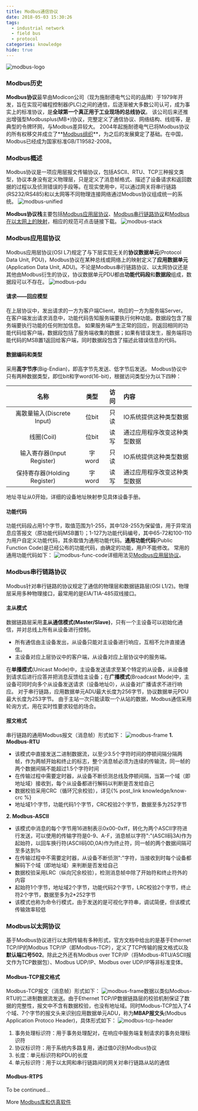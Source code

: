 ```yaml
---
title: Modbus通信协议
date: 2018-05-03 15:30:26
tags:
  - industrial network
  - field bus
  - protocol
categories: knowledge
hide: true
---
```


![modbus-logo](know-modbus/th.jpg)

### Modbus历史 ###
**Modbus协议**最早由Modicon公司（现为施耐德电气公司的品牌）于1979年开发，旨在实现可编程控制器(PLC)之间的通信，后逐渐被大多数公司认可，成为事实上的标准协议，是**全球第一个真正用于工业现场的总线协议**。
该公司后来还推出增强型Modbusplus(MB+)协议，完整定义了通信协议、网络结构、线缆等，是典型的令牌环网，与Modbus差异较大。
2004年起施耐德电气已将Modbus协议的所有权移交并成立了**[Modbus组织](http://modbus.org/)**，为之后的发展奠定了基础。在中国，Modbus已经成为国家标准GB/T19582-2008。

### Modbus概述 ###
Modbus协议是一项应用层报文传输协议，包括ASCII、RTU、TCP三种报文类型，协议本身没有定义物理层，只是定义了消息帧格式、描述了设备请求和返回数据的过程以及侦测错误的手段等。在现实使用中，可以通过网关将串行链路(RS232/RS485)和以太网等不同物理连接网络通过Modbus协议组成统一的系统。
![modbus-unified](know-modbus/tcp-structure.JPG)

**Modbus协议栈**主要包括[Modbus应用层协议](http://modbus.org/docs/Modbus_Application_Protocol_V1_1b3.pdf)、[Modbus串行链路协议](http://modbus.org/docs/Modbus_over_serial_line_V1_02.pdf)和[Modbus在以太网上的映射](http://modbus.org/docs/Modbus_Messaging_Implementation_Guide_V1_0b.pdf)，相应的规范可点击链接下载。
![modbus-stack](know-modbus/stack2.JPG)

### Modbus应用层协议 ###
Modbus应用层协议(OSI L7)规定了与下层实现无关的**协议数据单元**(Protocol Data Unit, PDU)，Modbus协议在某种总线或网络上的映射定义了**应用数据单元**(Application Data Unit, ADU)。不论是Modbus串行链路协议、以太网协议还是其他由Modbus衍生的协议，协议数据单元PDU都由**功能代码段**和**数据段**组成，数据段可以不存在。
![modbus-pdu](know-modbus/general-pdu.JPG)

#### 请求——回应模型 ####
在上层协议中，发出请求的一方为客户端Client，响应的一方为服务端Server。
在客户端发出请求消息中，功能代码告知服务端要执行何种功能。数据段包含了服务端要执行功能的任何附加信息。
如果服务端产生正常的回应，则返回相同的功能代码给客户端，数据段包括了服务端收集的数据；如果有错误发生，服务端将功能代码的MSB置1返回给客户端，同时数据段包含了描述此错误信息的代码。

#### 数据编码和类型 ####
采用**高字节序**(Big-Endian)，即高字节先发送、低字节后发送。
Modbus协议中只有两种数据类型，即位bit和字word(16-bit)，根据访问类型分为以下四种：

| 名称 | 类型 | 访问 | 内容 |
| :--: | :--: | :--: | :-- |
| 离散量输入(Discrete Input) | 位bit | 只读 | IO系统提供这种类型数据 |
| 线圈(Coil) | 位bit | 读写 | 通过应用程序改变这种类型数据 |
| 输入寄存器(Input Register) | 字word | 只读 | IO系统提供这种类型数据 |
| 保持寄存器(Holding Register) | 字word | 读写 | 通过应用程序改变这种类型数据 |

地址寻址从0开始，详细的设备地址映射参见具体设备手册。

#### 功能代码 ####
功能代码段占用1个字节，取值范围为1-255，其中128-255为保留值，用于异常消息应答报文（原功能代码MSB置1）；1-127为功能代码编号，其中65-72和100-110为用户自定义功能代码，其余取值为通用功能代码。**通用功能代码**(Public Function Code)是已经公布的功能代码，由确定的功能，用户不能修改。
常用的通用功能代码如下：
![modbus-func-code](know-modbus/pfc.JPG)详细用法见[Modbus应用层协议](http://modbus.org/docs/Modbus_Application_Protocol_V1_1b3.pdf)。

### Modbus串行链路协议 ###
Modbus针对串行链路的协议规定了通信的物理层和数据链路层(OSI L1/2)。物理层采用多种物理接口，最常用的是EIA/TIA-485双线接口。

#### 主从模式 ###
数据链路层采用**主从通信模式(Master/Slave)**，只有一个主设备可以初始化通信，并对总线上所有从设备进行控制。
- 所有通信由主设备发出，从设备只能对主设备进行响应，互相不允许直接通信。
- 主设备对应上层协议中的客户端，从设备对应上层协议中的服务端。

在**单播模式**(Unicast Mode)中，主设备发送请求至某个特定的从设备，从设备接到请求后进行应答并把消息反馈给主设备；在**广播模式**(Broadcast Mode)中，主设备可同时向多个从设备发送请求（设备地址0），从设备对广播请求不进行响应。
对于串行链路，应用数据单元ADU最大长度为256字节，协议数据单元PDU最大长度为253字节。
由于主站一次只能读取一个从站的数据，Modbus通信采用轮询方式，用在实时性要求较低的场合。

#### 报文格式 ####
串行链路的通用Modbus报文（消息帧）形式如下：
![modbus-frame](know-modbus/g1.JPG)
**1. Modbus-RTU**
  - 该模式中直接发送二进制数据流，以至少3.5个字符时间的停顿间隔分隔两帧，作为两帧开始和终止的标志，整个消息帧必须为连续的传输流，同一帧的两个数据间隔不能超过1.5个字符时间
  - 在传输过程中需要定时器，从设备不断侦测总线及停顿间隔，当第一个域（即地址域）接收到，每个从设备都进行解码以判断是否发给自己
  - 数据校验采用CRC（循环冗余校验），详见{% post_link knowledge/know-crc %}
  - 地址域1个字节，功能代码1个字节，CRC校验2个字节，数据至多为252字节

**2. Modbus-ASCII**
- 该模式中消息的每个字节用16进制表示0x00-0xff，转化为两个ASCII字符进行发送，可以使用的传输字符是0-9、A-F，消息帧以字符":"(ASCII码3A)作为起始符，以回车换行符(ASCII码0D,0A)作为终止符，同一帧的两个数据间隔可至多达到1s
- 在传输过程中不需要定时器，从设备不断侦测":"字符，当接收到时每个设备都解码下个域（即地址域）来判断是否发给自己
- 数据校验采用LRC（纵向冗余校验），检测消息帧中除了开始符和终止符外的内容
- 起始符1个字节，地址域2个字节，功能代码2个字节，LRC校验2个字节，终止符2个字节，数据至多为2*252字节
- 该模式也称为命令行模式，由于发送的是可视化字符串，调试简便，但该模式传输效率较低

### Modbus以太网协议 ###
基于Modbus协议进行以太网传输有多种形式，官方文档中给出的是基于Ethernet TCP/IP的Modbus TCP/IP（即Modbus-TCP），定义了TCP传输的报文格式以及**默认端口号502**。除此之外还有Modbus over TCP/IP（将Modbus-RTU/ASCII报文作为TCP数据包）、Modbus UDP/IP、Modbus over UDP/IP等非标准变体。

#### Modbus-TCP报文格式 ####
Modbus-TCP报文（消息帧）形式如下：
![modbus-frame](know-modbus/g3.JPG)数据以类似Modbus-RTU的二进制数据流发送。由于Ethernet TCP/IP数据链路层的校验机制保证了数据的完整性，报文中不含有数据校验，也没有地址域。同时Modbus-TCP加入了4个域、7个字节的报文头来识别应用数据单元ADU，称为**MBAP报文头**(Modbus Application Protoco Header)，具体形式如下：
![modbus-tcp-header](know-modbus/MBAP_header.JPG)
1. 事务处理标识符：用于事务处理配对，在响应中服务端复制请求的事务处理标识符
2. 协议标识符：用于系统内多路复用，通过值0识别Modbus协议
3. 长度：单元标识符和PDU的长度
4. 单元标识符：用于以太网和串行链路间的网关对串行链路从站的通信

#### Modbus-RTPS ####
To be continued...

More [Modbus库和仿真软件](http://www.modbustools.com/)